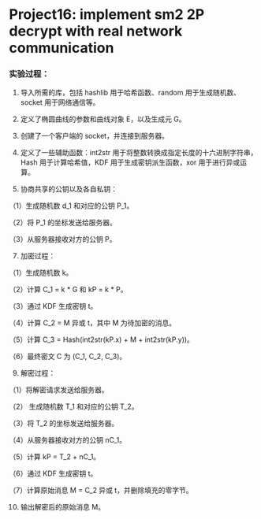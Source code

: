 # Project16: implement sm2 2P decrypt with real network communication
### 实验过程：
1. 导入所需的库，包括 hashlib 用于哈希函数、random 用于生成随机数、socket 用于网络通信等。

2. 定义了椭圆曲线的参数和曲线对象 E，以及生成元 G。

3. 创建了一个客户端的 socket，并连接到服务器。

4. 定义了一些辅助函数：int2str 用于将整数转换成指定长度的十六进制字符串，Hash 用于计算哈希值，KDF 用于生成密钥派生函数，xor 用于进行异或运算。

5. 协商共享的公钥以及各自私钥：
   
  （1）生成随机数 d_1 和对应的公钥 P_1。
  
  （2）将 P_1 的坐标发送给服务器。
  
  （3）从服务器接收对方的公钥 P。

7. 加密过程：

  （1）生成随机数 k。
  
  （2）计算 C_1 = k * G 和 kP = k * P。
  
  （3）通过 KDF 生成密钥 t。
  
  （4）计算 C_2 = M 异或 t，其中 M 为待加密的消息。
  
  （5）计算 C_3 = Hash(int2str(kP.x) + M + int2str(kP.y))。
  
  （6）最终密文 C 为 (C_1, C_2, C_3)。

9. 解密过程：
 
  （1）将解密请求发送给服务器。
  
  （2） 生成随机数 T_1 和对应的公钥 T_2。
  
  （3）将 T_2 的坐标发送给服务器。
  
  （4）从服务器接收对方的公钥 nC_1。
  
  （5）计算 kP = T_2 + nC_1。
  
  （6）通过 KDF 生成密钥 t。

  （7）计算原始消息 M = C_2 异或 t，并删除填充的零字节。

10. 输出解密后的原始消息 M。

